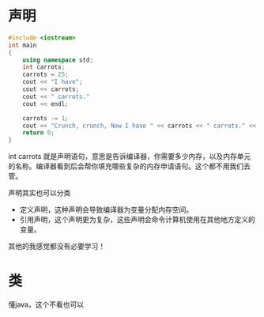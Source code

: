 # 声明
```C++
#include <iostream>
int main
{
    using namespace std;
    int carrots;
    carrots = 25;
    cout << "I have";
    cout << carrots;
    cout << " carrots."
    cout << endl;

    carrots -= 1;
    cout << "Crunch, crunch, Now I have " << carrots << " carrots." << endl;
    return 0;
}
```
int carrots 就是声明语句，意思是告诉编译器，你需要多少内存，以及内存单元的名称。编译器看到后会帮你填充哪些复杂的内存申请语句。这个都不用我们去管。

声明其实也可以分类

- 定义声明，这种声明会导致编译器为变量分配内存空间。
- 引用声明，这个声明更为复杂，这些声明会命令计算机使用在其他地方定义的变量。

其他的我感觉都没有必要学习！

# 类
懂java，这个不看也可以
